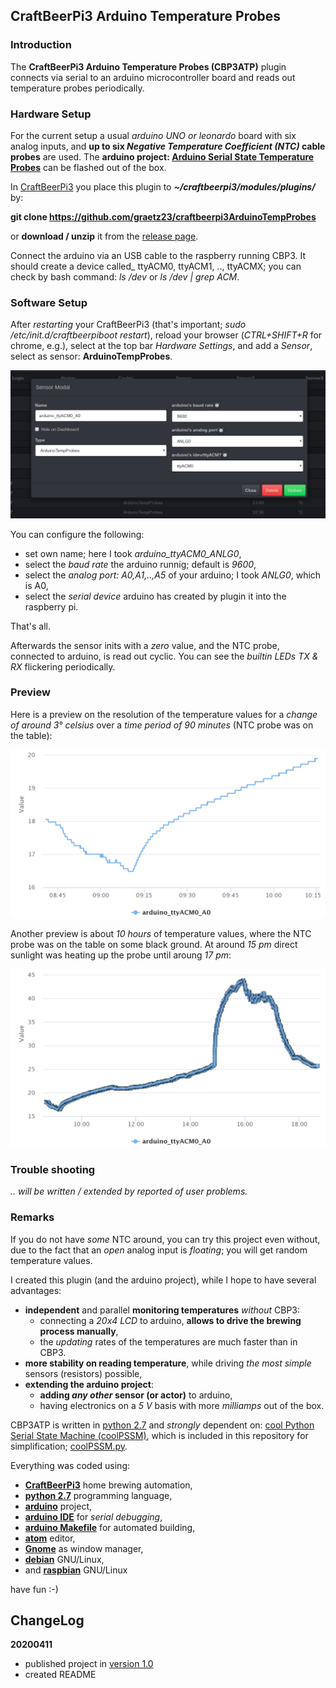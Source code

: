 ## CraftBeerPi3 Arduino Temperature Probes

### Introduction

The **CraftBeerPi3 Arduino Temperature Probes (CBP3ATP)** plugin connects via serial to an arduino microcontroller board and reads out temperature probes periodically.

### Hardware Setup

For the current setup a usual _arduino UNO or leonardo_ board with six analog inputs, and **up to six _Negative Temperature Coefficient (NTC)_ cable probes** are used. The **arduino project: [Arduino Serial State Temperature Probes](https://github.com/graetz23/ArduinoSerialStateTempProbes)** can be flashed out of the box.

In [CraftBeerPi3](https://github.com/Manuel83/craftbeerpi3) you place this plugin to **_~/craftbeerpi3/modules/plugins/_** by:

**git clone https://github.com/graetz23/craftbeerpi3ArduinoTempProbes**

 or **download / unzip** it from the [release page](https://github.com/graetz23/craftbeerpi3ArduinoTempProbes/releases).  

Connect the arduino via an USB cable to the raspberry running CBP3. It should create a device called_ ttyACM0, ttyACM1, .., ttyACMX; you can check by bash command: _ls /dev_ or _ls /dev | grep ACM_.

### Software Setup

After _restarting_ your CraftBeerPi3 (that's important; _sudo /etc/init.d/craftbeerpiboot restart_), reload your browser (_CTRL+SHIFT+R_ for chrome, e.g.), select at the top bar _Hardware Settings_, and add a _Sensor_, select as sensor: **ArduinoTempProbes**.

![ArduinoTempProbes config menu](CBP3ATP_config.png)

You can configure the following:
  - set own name; here I took _arduino_ttyACM0_ANLG0_,
  - select the _baud rate_ the arduino runnig; default is _9600_,
  - select the _analog port: A0,A1,..,A5_ of your arduino; I took _ANLG0_, which is A0,
  - select the _serial device_ arduino has created by plugin it into the raspberry pi.

That's all.

Afterwards the sensor inits with a _zero_ value, and the NTC probe, connected to arduino, is read out cyclic. You can see the _builtin LEDs TX \& RX_ flickering periodically.

### Preview

Here is a preview on the resolution of the temperature values for a _change of around 3° celsius_ over a _time period of 90 minutes_ (NTC probe was on the table):

![ArduinoTempProbes config menu](CBP3ATP_resolution.png)

Another preview is about _10 hours_ of temperature values, where the NTC probe was on the table on some black ground. At around _15 pm_ direct sunlight was heating up the probe until aroung _17 pm_:

![ArduinoTempProbes config menu](CBP3ATP_daylight.png)

### Trouble shooting
_.. will be written / extended by reported of user problems._

### Remarks
If you do not have _some_ NTC around, you can try this project even without, due to the fact that an _open_ analog input is _floating_; you will get random temperature values.

I created this plugin (and the arduino project), while I hope to have several advantages:
  - **independent** and parallel **monitoring temperatures** _without_ CBP3:
    - connecting a _20x4 LCD_ to arduino, **allows to drive the brewing process manually**,
    - the _updating_ rates of the temperatures are much faster than in CBP3.
  - **more stability on reading temperature**, while driving _the most simple_ sensors (resistors) possible,
  - **extending the arduino project**:
    - **adding _any other_ sensor (or actor)** to arduino,
    - having electronics on a _5 V_ basis with more _milliamps_ out of the box.

CBP3ATP is written in [python 2.7](https://www.python.org/) and _strongly_ dependent on: [cool Python Serial State Machine (coolPSSM)](https://github.com/graetz23/coolPythonSerialStateMachine), which is included in this repository for simplification; [coolPSSM.py](https://github.com/graetz23/coolPythonSerialStateMachine/blob/master/coolPSSM.py).

Everything was coded using:

  - [**CraftBeerPi3**](https://github.com/Manuel83/craftbeerpi3) home brewing automation,
  - [**python 2.7**](https://www.python.org/) programming language,
  - [**arduino**](https://www.arduino.cc/) project,
  - [**arduino IDE**](https://www.arduino.cc/en/main/software) for _serial debugging_,
  - [**arduino Makefile**](https://github.com/sudar/Arduino-Makefile) for automated building,
  - [**atom**](https://atom.io/) editor,
  - [**Gnome**](https://www.gnome.org/) as window manager,
  - [**debian**](https://www.debian.org/) GNU/Linux,
  - and [**raspbian**](https://www.raspbian.org/) GNU/Linux

have fun :-)

## ChangeLog

**20200411**
  - published project in [version 1.0](https://github.com/graetz23/craftbeerpi3ArduinoTempProbes/releases)
  - created README
